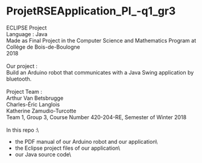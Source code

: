 # ProjetRSEApplication_PI_-q1_gr3

ECLIPSE Project\
Language : Java\
Made as Final Project in the Computer Science and Mathematics Program at Collège de Bois-de-Boulogne\
2018\
\
Our project :\
Build an Arduino robot that communicates with a Java Swing application by bluetooth.\
\
Project Team :\
Arthur Van Betsbrugge\
Charles-Éric Langlois\
Katherine Zamudio-Turcotte\
Team 1, Group 3, Course Number 420-204-RE, Semester of Winter 2018\
\
In this repo :\
- the PDF manual of our Arduino robot and our application\
- the Eclipse project files of our application\
- our Java source code\
